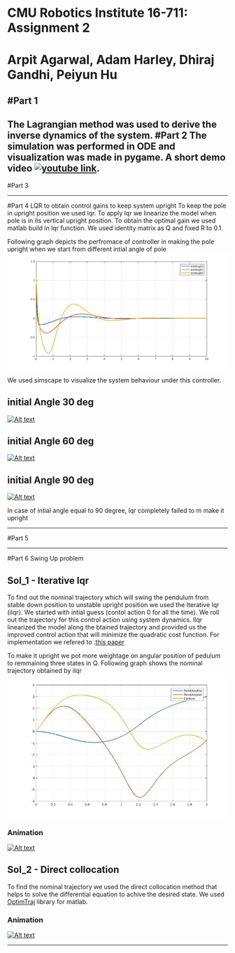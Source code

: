 # CMU Robotics Institute 16-711:  Assignment 2 
# Arpit Agarwal, Adam Harley, Dhiraj Gandhi, Peiyun Hu
#Part 1
----
The Lagrangian method was used to derive the inverse dynamics of the system.
#Part 2 
The simulation was performed in ODE and visualization was made in pygame. A short demo video [![youtube link](http://img.youtube.com/vi/xkcGlrkoe14/0.jpg)](http://www.youtube.com/watch?v=xkcGlrkoe14). 
----
#Part 3

----
#Part 4 LQR to obtain control gains to keep system upright
To keep the pole in upright position we used lqr. To apply lqr we linearize the model when pole is in its vertical upright position. To obtain the optimal gain we used matlab build in lqr function. We used identity matrix as Q and fixed R to 0.1

Following graph depicts the perfromace of controller in making the pole upright when we start from different intial angle of pole
![picture alt](https://raw.githubusercontent.com/Dhiraj100892/kdc_assignment/master/assign_2/part_4/ang_comp.jpg "Title is optional") 

We used simscape to visualize the system behaviour under this controller.
## initial Angle 30 deg
[![Alt text](https://img.youtube.com/vi/r-_sYmAdkc8/0.jpg)](https://www.youtube.com/watch?v=r-_sYmAdkc8)

## initial Angle 60 deg
[![Alt text](https://img.youtube.com/vi/2qa0rhQoyfg/0.jpg)](https://www.youtube.com/watch?v=2qa0rhQoyfg)

## initial Angle 90 deg
[![Alt text](https://img.youtube.com/vi/RoG2T2gHZEw/0.jpg)](https://www.youtube.com/watch?v=RoG2T2gHZEw)

In case of intial angle equal to 90 degree, lqr completely failed to m make it upright

----
#Part 5

----
#Part 6 Swing Up problem

## Sol_1 - Iterative lqr
To find out the nominal trajectory which will swing the pendulum from stable down position to unstable upright position we used the Iterative lqr (ilqr). We started with intial guess (contol action 0 for all the time). We roll out the trajectory for this control action using system dynamics. Ilqr linearized the model along the btained trajectory and provided us the improved control action that will minimize the quadratic cost function. For implementation we refered to .[this paper](https://homes.cs.washington.edu/~todorov/papers/LiICINCO04.pdf) 

To make it upright we pot more weightage on angular position of pedulum to remmaining three states in Q.
Following graph shows the nominal trajectory obtained by ilqr  
![picture alt](https://github.com/Dhiraj100892/kdc_assignment/blob/master/assign_2/part_6/ilqr/ilqr.jpg?raw=true "Title is optional") 

### Animation 
[![Alt text](https://img.youtube.com/vi/u7QP_OsIim8/0.jpg)](https://www.youtube.com/watch?v=u7QP_OsIim8)

## Sol_2 - Direct collocation
To find the nominal trajectory we used the direct collocation method that helps to solve the differential equation to achive the desired state. We used [OptimTraj](https://github.com/MatthewPeterKelly/OptimTraj) library for matlab.

### Animation
[![Alt text](https://img.youtube.com/vi/vBi5RrMyUhY/0.jpg)](https://www.youtube.com/watch?v=vBi5RrMyUhY)


----
